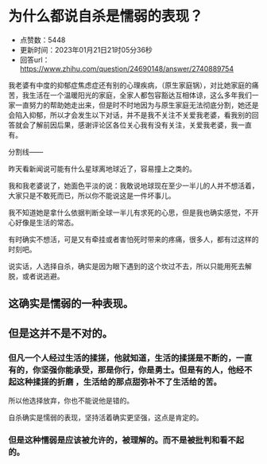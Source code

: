 # 为什么都说自杀是懦弱的表现？
- 点赞数：5448
- 更新时间：2023年01月21日21时05分36秒
- 回答url：https://www.zhihu.com/question/24690148/answer/2740889754
<body>
 <p data-pid="K6zw7cKD">我老婆有中度的抑郁症焦虑症还有别的心理疾病，（原生家庭锅），对比她家庭的痛苦，我生活在一个温暖阳光的家庭，全家人都包容豁达互相体谅，这么多年我们一家一直努力的帮助她走出来，但是时不时地因为与原生家庭无法彻底分割，她还是会陷入抑郁，所以才会发生以下对话，并不是我不关注不关爱我老婆，看我别的回答就会了解前因后果，感谢评论区各位关心我有没有关注，关爱我老婆，我一直有。</p>
 <p data-pid="W-a6bYoz">分割线——</p>
 <p data-pid="HcVYXllu">昨天看新闻说可能有什么星球离地球近了，容易撞上之类的。</p>
 <p data-pid="_AyM7X9E">我和我老婆说了，她面色平淡的说：我敢说地球现在至少一半儿的人并不想活着，大家只是不敢死而已，所以你不能说这是一件坏事儿。</p>
 <p data-pid="w6LvLbJ0">我不知道她是拿什么依据判断全球一半儿有求死的心思，但是我也确实感觉，不开心好像是生活的常态。</p>
 <p data-pid="AlabsjE_">有时确实不想活，可是又有牵挂或者害怕死时带来的疼痛，很多人，都有过这样的时刻吧。</p>
 <p data-pid="TJfAaxym">说实话，人选择自杀，确实是因为眼下遇到的这个坎过不去，所以只能用死去解脱，或者说逃避。</p>
 <h2>这确实是懦弱的一种表现。</h2>
 <h2>但是这并不是不对的。</h2>
 <h3>但凡一个人经过生活的揉搓，他就知道，生活的揉搓是不断的，一直有的，你坚强你能承受，那是你行，你是勇士。但是有的人，他经不起这种揉搓的折磨 ，生活给的那点甜弥补不了生活给的苦。</h3>
 <p data-pid="1WZtrbKa">所以他选择放弃，你也不能说他是错的。</p>
 <p data-pid="aESajbvz">自杀确实是懦弱的表现，坚持活着确实更坚强，这点是肯定的。</p>
 <h3>但是这种懦弱是应该被允许的，被理解的。而不是被批判和看不起的。</h3>
</body>